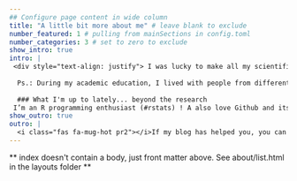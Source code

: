 ```yaml
---
## Configure page content in wide column
title: "A little bit more about me" # leave blank to exclude
number_featured: 1 # pulling from mainSections in config.toml
number_categories: 3 # set to zero to exclude
show_intro: true
intro: |
 <div style="text-align: justify"> I was lucky to make all my scientific education in Amazon region institutions, living biodiversity in my blood. I was moved to Rio de Janeiro to finish my Ph.D and geared my subsequent research towards the spatial analysis of biodiversity, focusing on the impact of global change (climate change and land-use and land-cover changes). 
 
  Ps.: During my academic education, I lived with people from different countries. At that time, I perceived that I was too much care about speaking the closest of native English (imitating accents rsrs). While my outside friends who lived in Brazil cared about being understood without imitating Brazilian accents, because of course, they are not Brazilian. Anyway, I still care to say people's names rightly, despite no one outside have been saying correctly my name. By the way, there is an audio to correctly pronounce my name, enjoy!
  
  ### What I'm up to lately... beyond the research
 I’m an R programming enthusiast (#rstats) ! A also love Github and its features. I usually spend Sundays reading books and drinking coffee or tea. I like good dishes and drinks, beaches and hot weather. </div>
show_outro: true
outro: |
  <i class="fas fa-mug-hot pr2"></i>If my blog has helped you, you can [buy me a coffee](https://ko-fi.com/)!
---
```


** index doesn't contain a body, just front matter above.
See about/list.html in the layouts folder **
